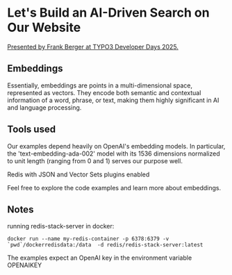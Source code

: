 # Let's Build an AI-Driven Search on Our Website

[Presented by Frank Berger at TYPO3 Developer Days 2025.](https://code711.de/talks/embeddings-the-lesser-known-hero-of-ai)


## Embeddings
Essentially, embeddings are points in a multi-dimensional space, represented as vectors. They encode both semantic and contextual information of a word, phrase, or text, making them highly significant in AI and language processing.


## Tools used
Our examples depend heavily on OpenAI's embedding models. In particular, the 'text-embedding-ada-002' model with its 1536 dimensions normalized to unit length (ranging from 0 and 1) serves our purpose well.

Redis with JSON and Vector Sets plugins enabled

Feel free to explore the code examples and learn more about embeddings.

## Notes

running redis-stack-server in docker:

```shell
docker run --name my-redis-container -p 6378:6379 -v `pwd`/dockerredisdata:/data  -d redis/redis-stack-server:latest
```

The examples expect an OpenAI key in the environment variable OPENAIKEY
